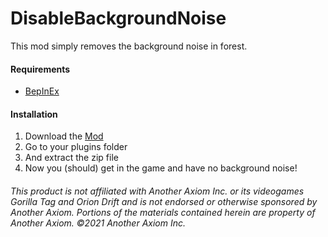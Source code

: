# DisableBackgroundNoise
This mod simply removes the background noise in forest.


#### **Requirements**
 - [BepInEx](<https://github.com/BepInEx/BepInEx/releases/latest>)


#### **Installation**
1. Download the [Mod](https://github.com/defaultuser0-nerd/DisableBackgroundNoise/releases/latest)
2. Go to your plugins folder
3. And extract the zip file
4. Now you (should) get in the game and have no background noise!


###### This product is not affiliated with Another Axiom Inc. or its videogames Gorilla Tag and Orion Drift and is not endorsed or otherwise sponsored by Another Axiom. Portions of the materials contained herein are property of Another Axiom. ©2021 Another Axiom Inc.

